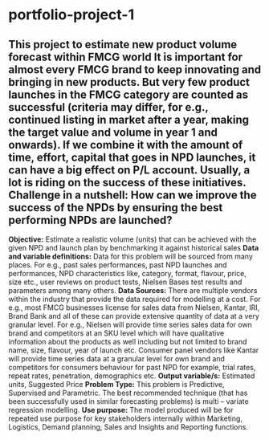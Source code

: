 # portfolio-project-1
This project to estimate new product volume forecast within FMCG world
It is important for almost every FMCG brand to keep innovating and bringing in new products. But very few product launches in the FMCG category are counted as successful (criteria may differ, for e.g., continued listing in market after a year, making the target value and volume in year 1 and onwards). If we combine it with the amount of time, effort, capital that goes in NPD launches, it can have a big effect on P/L account. Usually, a lot is riding on the success of these initiatives.
**Challenge in a nutshell:** How can we improve the success of the NPDs by ensuring the best performing NPDs are launched?
---
**Objective:** Estimate a realistic volume (units) that can be achieved with the given NPD and launch plan by benchmarking it against historical sales
**Data and variable definitions:** Data for this problem will be sourced from many places. For e.g., past sales performances, past NPD launches and performances, NPD characteristics like, category, format, flavour, price, size etc., user reviews on product tests, Nielsen Bases test results and parameters among many others.
**Data Sources:** There are multiple vendors within the industry that provide the data required for modelling at a cost. For e.g., most FMCG businesses license for sales data from Nielsen, Kantar, IRI, Brand Bank and all of these can provide extensive quantity of data at a very granular level. For e.g., Nielsen will provide time series sales data for own brand and competitors at an SKU level which will have qualitative information about the products as well including but not limited to brand name, size, flavour, year of launch etc. Consumer panel vendors like Kantar will provide time series data at a granular level for own brand and competitors for consumers behaviour for past NPD for example, trial rates, repeat rates, penetration, demographics etc.
**Output variable/s:** Estimated units, Suggested Price
**Problem Type:** This problem is Predictive, Supervised and Parametric. The best recommended technique (that has been successfully used in similar forecasting problems) is multi – variate regression modelling.
**Use purpose:** The model produced will be for repeated use purpose for key stakeholders internally within Marketing, Logistics, Demand planning, Sales and Insights and Reporting functions.
